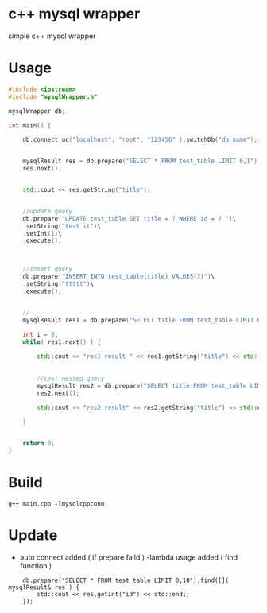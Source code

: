 # c++ mysql wrapper
simple c++ mysql wrapper

# Usage

```c++
#include <iostream>
#include "mysqlWrapper.h"

mysqlWrapper db;

int main() {

	db.connect_uc("localhost", "root", "123456" ).switchDb("db_name");


	mysqlResult res = db.prepare("SELECT * FROM test_table LIMIT 0,1").execute();
	res.next();


	std::cout << res.getString("title");


	//update query
	db.prepare("UPDATE test_table SET title = ? WHERE id = ? ")\
	.setString("test it")\
	.setInt(1)\
	.execute();



	//insert query
	db.prepare("INSERT INTO test_table(title) VALUES(?)")\
	.setString("ttttt")\
	.execute();


	//
	mysqlResult res1 = db.prepare("SELECT title FROM test_table LIMIT 0,10").execute();
	
	int i = 0;
	while( res1.next() ) {

		std::cout << "res1 result " << res1.getString("title") << std::endl;
	

		//test nested query		
		mysqlResult res2 = db.prepare("SELECT title FROM test_table LIMIT ?,1").setInt(i++).execute();
		res2.next();

		std::cout << "res2 result" << res2.getString("title") << std::endl;

	}


	return 0;
}

```

# Build

```g++ main.cpp -lmysqlcppconn```

# Update

- auto connect added ( if prepare faild )
-lambda usage added ( find function )

```
	db.prepare("SELECT * FROM test_table LIMIT 0,10").find([]( mysqlResult& res ) {
		std::cout << res.getInt("id") << std::endl;
	});
```
